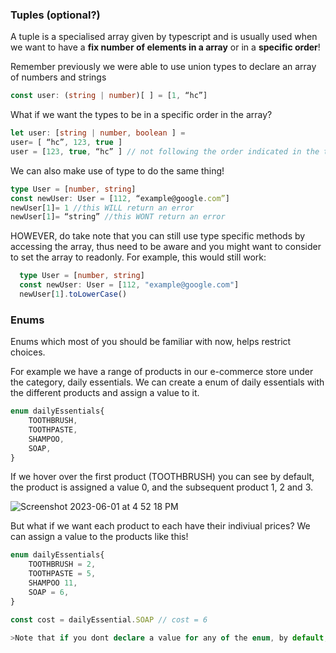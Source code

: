 ### Tuples (optional?)
A tuple is a specialised array given by typescript and is usually used when we want to have a **fix number of elements in a array** or in a **specific order**!

Remember previously we were able to use union types to declare an array of numbers and strings
```typescript
const user: (string | number)[ ] = [1, “hc”]
```
What if we want the types to be in a specific order in the array? 

```typescript
let user: [string | number, boolean ] = 
user= [ “hc”, 123, true ]
user = [123, true, “hc” ] // not following the order indicated in the typing so will return an error
```
We can also make use of type to do the same thing!
```typescript
type User = [number, string]
const newUser: User = [112, “example@google.com”]
newUser[1]= 1 //this WILL return an error
newUser[1]= “string” //this WONT return an error
```

HOWEVER, do take note that you can still use type specific methods by accessing the array, thus need to be aware and you might want to consider to set the array to readonly. For example, this would still work:
```typescript 
  type User = [number, string]
  const newUser: User = [112, "example@google.com"]
  newUser[1].toLowerCase()
```

### Enums
Enums which most of you should be familiar with now, helps restrict choices. 

For example we have a range of products in our e-commerce store under the category, daily essentials. We can create a enum of daily essentials with the different products and assign a value to it.

```typescript 
enum dailyEssentials{
	TOOTHBRUSH, 
	TOOTHPASTE, 
	SHAMPOO, 
	SOAP,
}
```
If we hover over the first product (TOOTHBRUSH) you can see by default, the product is assigned a value 0, and the subsequent product 1, 2 and 3. 

![Screenshot 2023-06-01 at 4 52 18 PM](https://github.com/Eileenpngg/TypeScript-Bonus-Class/assets/77367030/e3e007ee-4300-4cb3-b84b-1a7e41bf4bee)

But what if we want each product to each have their indiviual prices? We can assign a value to the products like this!

```typescript 
enum dailyEssentials{
	TOOTHBRUSH = 2, 
	TOOTHPASTE = 5, 
	SHAMPOO 11, 
	SOAP = 6,
}

const cost = dailyEssential.SOAP // cost = 6

>Note that if you dont declare a value for any of the enum, by default, it will be an increment of the previous enum value. e.g if toothpaste = 5 , by default shampoo=6 unless specified
```

